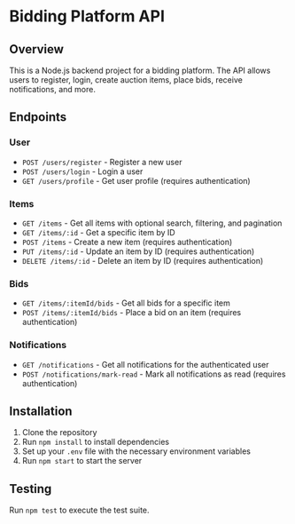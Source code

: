 # Bidding Platform API

## Overview

This is a Node.js backend project for a bidding platform. The API allows users to register, login, create auction items, place bids, receive notifications, and more.

## Endpoints

### User

- `POST /users/register` - Register a new user
- `POST /users/login` - Login a user
- `GET /users/profile` - Get user profile (requires authentication)

### Items

- `GET /items` - Get all items with optional search, filtering, and pagination
- `GET /items/:id` - Get a specific item by ID
- `POST /items` - Create a new item (requires authentication)
- `PUT /items/:id` - Update an item by ID (requires authentication)
- `DELETE /items/:id` - Delete an item by ID (requires authentication)

### Bids

- `GET /items/:itemId/bids` - Get all bids for a specific item
- `POST /items/:itemId/bids` - Place a bid on an item (requires authentication)

### Notifications

- `GET /notifications` - Get all notifications for the authenticated user
- `POST /notifications/mark-read` - Mark all notifications as read (requires authentication)

## Installation

1. Clone the repository
2. Run `npm install` to install dependencies
3. Set up your `.env` file with the necessary environment variables
4. Run `npm start` to start the server

## Testing

Run `npm test` to execute the test suite.
